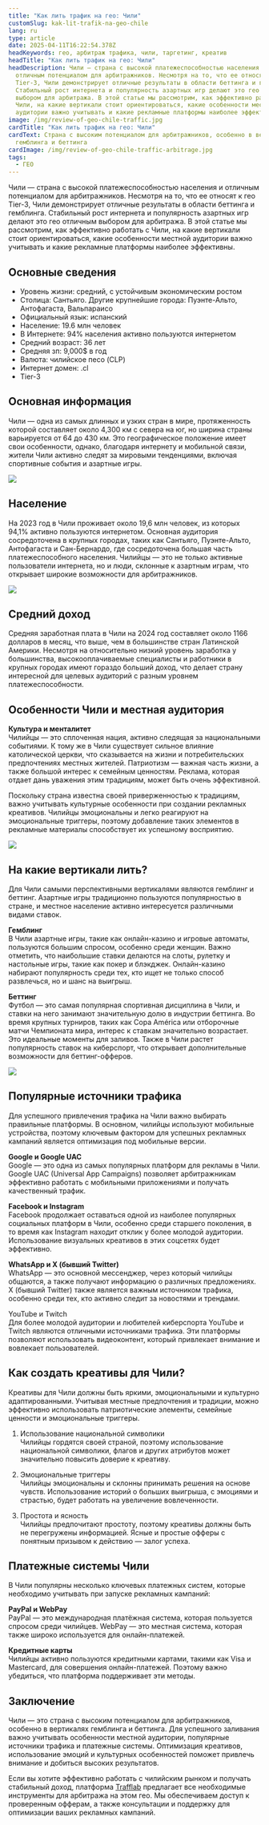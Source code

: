 ```yaml
---
title: "Как лить трафик на гео: Чили"
customSlug: kak-lit-trafik-na-geo-chile
lang: ru
type: article
date: 2025-04-11T16:22:54.378Z
headKeywords: гео, арбитраж трафика, чили, таргетинг, креатив
headTitle: "Как лить трафик на гео: Чили"
headDescription: Чили — страна с высокой платежеспособностью населения и
  отличным потенциалом для арбитражников. Несмотря на то, что ее относят к гео
  Tier-3, Чили демонстрирует отличные результаты в области беттинга и гемблинга.
  Стабильный рост интернета и популярность азартных игр делают это гео отличным
  выбором для арбитража. В этой статье мы рассмотрим, как эффективно работать с
  Чили, на какие вертикали стоит ориентироваться, какие особенности местной
  аудитории важно учитывать и какие рекламные платформы наиболее эффективны.
image: /img/review-of-geo-chile-traffic.jpg
cardTitle: "Как лить трафик на гео: Чили"
cardText: Страна с высоким потенциалом для арбитражников, особенно в вертикалях
  гемблинга и беттинга
cardImage: /img/review-of-geo-chile-traffic-arbitrage.jpg
tags:
  - ГЕО
---
```

Чили — страна с высокой платежеспособностью населения и отличным потенциалом для арбитражников. Несмотря на то, что ее относят к гео Tier-3, Чили демонстрирует отличные результаты в области беттинга и гемблинга. Стабильный рост интернета и популярность азартных игр делают это гео отличным выбором для арбитража. В этой статье мы рассмотрим, как эффективно работать с Чили, на какие вертикали стоит ориентироваться, какие особенности местной аудитории важно учитывать и какие рекламные платформы наиболее эффективны.



## Основные сведения

* Уровень жизни: средний, с устойчивым экономическим ростом
* Столица: Сантьяго. Другие крупнейшие города: Пуэнте-Альто, Антофагаста, Вальпараисо
* Официальный язык: испанский
* Население: 19.6 млн человек
* В Интернете: 94% населения активно пользуются интернетом
* Средний возраст: 36 лет
* Средняя зп: 9,000$ в год
* Валюта: чилийское песо (CLP)
* Интернет домен: .cl
* Tier-3



## Основная информация

Чили — одна из самых длинных и узких стран в мире, протяженность которой составляет около 4,300 км с севера на юг, но ширина страны варьируется от 64 до 430 км. Это географическое положение имеет свои особенности, однако, благодаря интернету и мобильной связи, жители Чили активно следят за мировыми тенденциями, включая спортивные события и азартные игры.

![](https://lh7-rt.googleusercontent.com/docsz/AD_4nXf_cqO4WAToEwbaYDjXa8enVzZrnBs81mGWKutQjyYmwV2wi9PA9-ApJY1EOsQxoL8YU1ojgHgntuADNqQ7kZgp94VKbIP1KPbuIokQUgXQ00KRh4m4zyOqhHr_05PhfNs?key=tiw8b6wlv_2hYoNXkJOyDmvd)

## Население

На 2023 год в Чили проживает около 19,6 млн человек, из которых 94,1% активно пользуются интернетом. Основная аудитория сосредоточена в крупных городах, таких как Сантьяго, Пуэнте-Альто, Антофагаста и Сан-Бернардо, где сосредоточена большая часть платежеспособного населения. Чилийцы — это не только активные пользователи интернета, но и люди, склонные к азартным играм, что открывает широкие возможности для арбитражников.

![](https://lh7-rt.googleusercontent.com/docsz/AD_4nXebkgAw3kWNZVfeC0XtTG6jBlNOdNuGU6nbkNn75GlbRfrNvfWi6V2utToZPwNHZoVfa0WL5xmLZwsM0HGhK957fQz0MVAufNh_QZNWHGaKKYtc9TYigUK2FZZL5bjG6Pc?key=tiw8b6wlv_2hYoNXkJOyDmvd)



## Средний доход

Средняя заработная плата в Чили на 2024 год составляет около 1166 долларов в месяц, что выше, чем в большинстве стран Латинской Америки. Несмотря на относительно низкий уровень заработка у большинства, высокооплачиваемые специалисты и работники в крупных городах имеют гораздо больший доход, что делает страну интересной для целевых аудиторий с разным уровнем платежеспособности.



## Особенности Чили и местная аудитория

**Культура и менталитет**\
Чилийцы — это сплоченная нация, активно следящая за национальными событиями. К тому же в Чили существует сильное влияние католической церкви, что сказывается на жизни и потребительских предпочтениях местных жителей. Патриотизм — важная часть жизни, а также большой интерес к семейным ценностям. Реклама, которая отдает дань уважения этим традициям, может быть очень эффективной.

Поскольку страна известна своей приверженностью к традициям, важно учитывать культурные особенности при создании рекламных креативов. Чилийцы эмоциональны и легко реагируют на эмоциональные триггеры, поэтому добавление таких элементов в рекламные материалы способствует их успешному восприятию.

![](https://lh7-rt.googleusercontent.com/docsz/AD_4nXcSfMXgGRtCj1gozixvNcEtmcJZkcqMBlcTVXeHHK-wVXG3TrLQ7RGoFp47hFWxQyboMggqqFURpodg3ee8yg3h_i5yC9i_7DTSfzg77NE7fgSBjmYWIDJC0gqXSJE-VQ?key=tiw8b6wlv_2hYoNXkJOyDmvd)

## На какие вертикали лить?

Для Чили самыми перспективными вертикалями являются гемблинг и беттинг. Азартные игры традиционно пользуются популярностью в стране, и местное население активно интересуется различными видами ставок.

**Гемблинг**\
В Чили азартные игры, такие как онлайн-казино и игровые автоматы, пользуются большим спросом, особенно среди женщин. Важно отметить, что наибольшие ставки делаются на слоты, рулетку и настольные игры, такие как покер и блэкджек. Онлайн-казино набирают популярность среди тех, кто ищет не только способ развлечься, но и шанс на выигрыш.

**Беттинг**\
Футбол — это самая популярная спортивная дисциплина в Чили, и ставки на него занимают значительную долю в индустрии беттинга. Во время крупных турниров, таких как Copa América или отборочные матчи Чемпионата мира, интерес к ставкам значительно возрастает. Это идеальные моменты для заливов. Также в Чили растет популярность ставок на киберспорт, что открывает дополнительные возможности для беттинг-офферов.

![](https://lh7-rt.googleusercontent.com/docsz/AD_4nXcEntuB1LSOXNVYRGAfhmu9CSJJ_FO41vzNpRJSJ0PFlGvOBvTEWlGgLA52RamK9Z1lzB-1W4HHOfT8B5SqCNBtp-2eGOk7sMqJ53U2JdHXe7CsxI1nomBMZ188BtlRkVM?key=tiw8b6wlv_2hYoNXkJOyDmvd)



## Популярные источники трафика

Для успешного привлечения трафика на Чили важно выбирать правильные платформы. В основном, чилийцы используют мобильные устройства, поэтому ключевым фактором для успешных рекламных кампаний является оптимизация под мобильные версии.

**Google и Google UAC**\
Google — это одна из самых популярных платформ для рекламы в Чили. Google UAC (Universal App Campaigns) позволяет арбитражникам эффективно работать с мобильными приложениями и получать качественный трафик.

**Facebook и Instagram**\
Facebook продолжает оставаться одной из наиболее популярных социальных платформ в Чили, особенно среди старшего поколения, в то время как Instagram находит отклик у более молодой аудитории. Использование визуальных креативов в этих соцсетях будет эффективно.

**WhatsApp и X (бывший Twitter)**\
WhatsApp — это основной мессенджер, через который чилийцы общаются, а также получают информацию о различных предложениях. X (бывший Twitter) также является важным источником трафика, особенно среди тех, кто активно следит за новостями и трендами.

YouTube и Twitch\
Для более молодой аудитории и любителей киберспорта YouTube и Twitch являются отличными источниками трафика. Эти платформы позволяют использовать видеоконтент, который привлекает внимание и вовлекает пользователей.

## Как создать креативы для Чили?

Креативы для Чили должны быть яркими, эмоциональными и культурно адаптированными. Учитывая местные предпочтения и традиции, можно эффективно использовать патриотические элементы, семейные ценности и эмоциональные триггеры.

1. Использование национальной символики\
Чилийцы гордятся своей страной, поэтому использование национальной символики, флагов и других атрибутов может значительно повысить доверие к креативу.

2. Эмоциональные триггеры\
Чилийцы эмоциональны и склонны принимать решения на основе чувств. Использование историй о больших выигрыша, с эмоциями и страстью, будет работать на увеличение вовлеченности.

3. Простота и ясность\
Чилийцы предпочитают простоту, поэтому креативы должны быть не перегружены информацией. Ясные и простые офферы с понятным призывом к действию — залог успеха.

## Платежные системы Чили

В Чили популярны несколько ключевых платежных систем, которые необходимо учитывать при запуске рекламных кампаний:

**PayPal и WebPay**\
PayPal — это международная платёжная система, которая пользуется спросом среди чилийцев. WebPay — это местная система, которая также широко используется для онлайн-платежей.

**Кредитные карты**\
Чилийцы активно пользуются кредитными картами, такими как Visa и Mastercard, для совершения онлайн-платежей. Поэтому важно убедиться, что платформа поддерживает эти методы.

## Заключение

Чили — это страна с высоким потенциалом для арбитражников, особенно в вертикалях гемблинга и беттинга. Для успешного заливания важно учитывать особенности местной аудитории, популярные источники трафика и платежные системы. Оптимизация креативов, использование эмоций и культурных особенностей поможет привлечь внимание и добиться высоких результатов.



Если вы хотите эффективно работать с чилийским рынком и получать стабильный доход, платформа [Trafflab](https://trafflab.io/ru/) предлагает все необходимые инструменты для арбитража на этом гео. Мы обеспечиваем доступ к проверенным офферам, а также консультации и поддержку для оптимизации ваших рекламных кампаний.